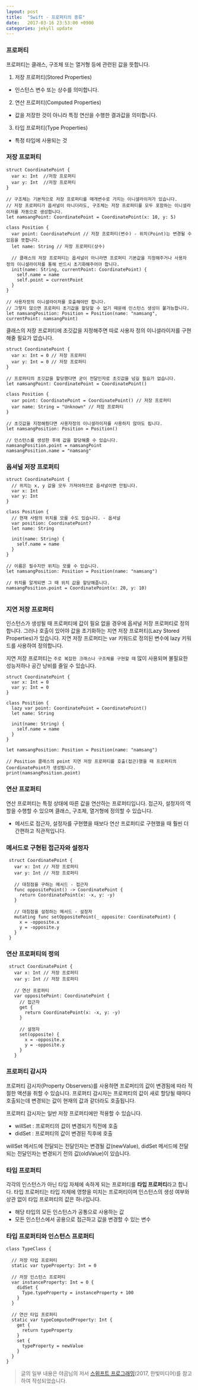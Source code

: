 ```yaml
---
layout: post
title:  "Swift - 프로퍼티의 종류"
date:   2017-03-16 23:53:00 +0900
categories: jekyll update
---
```

### 프로퍼티
프로퍼티는 클래스, 구조체 또는 열거형 등에 관련된 값을 뜻합니다.

1. 저장 프로퍼티(Stored Properties)
  * 인스턴스 변수 또는 상수를 의미합니다.
2. 연산 프로퍼티(Computed Properties)
  * 값을 저장한 것이 아니라 특정 연산을 수행한 결과값을 의미합니다.
3. 타입 프로퍼티(Type Properties)
  * 특정 타입에 사용되는 것



### 저장 프로퍼티
```
struct CoordinatePoint {
  var x: Int  //저장 프로퍼티
  var y: Int  //저장 프로퍼티
}

// 구조체는 기본적으로 저장 프로퍼티를 매개변수로 가지는 이니셜라이저가 있습니다.
// 저장 프로퍼티가 옵셔널이 아니더라도, 구조체는 저장 프로퍼티를 모두 포함하는 이니셜라이저를 자동으로 생성합니다.
let namsangPoint: CoordinatePoint = CoordinatePoint(x: 10, y: 5)

class Position {
  var point: CoordinatePoint // 저장 프로퍼티(변수) - 위치(Point)는 변경될 수 있음을 뜻합니다.
  let name: String // 저장 프로퍼티(상수)

  // 클래스의 저장 프로퍼티는 옵셔널이 아니라면 프로퍼티 기본값을 지정해주거나 사용자 정의 이니셜라이저를 통해 반드시 초기화해주어야 합니다.
  init(name: String, currentPoint: CoordinatePoint) {
    self.name = name
    self.point = currentPoint
  }
}

// 사용자정의 이니셜라이저를 호출해야만 합니다.
// 그렇지 않으면 프로퍼티 초기값을 할당할 수 없기 때문에 인스턴스 생성이 불가능합니다.
let namsangPosition: Position = Position(name: "namsang", currentPoint: namsangPoint)

```

클래스의 저장 프로퍼티에 초깃값을 지정해주면 따로 사용자 정의 이니셜라이저를 구현해줄 필요가 없습니다.


```
struct CoordinatePoint {
  var x: Int = 0 // 저장 프로퍼티
  var y: Int = 0 // 저장 프로퍼티
}

// 프로퍼티의 초깃값을 할당했다면 굳이 전달인자로 초깃값을 넘길 필요가 없습니다.
let namsangPoint: CoordinatePoint = CoordinatePoint()

class Position {
  var point: CoordinatePoint = CoordinatePoint() // 저장 프로퍼티
  var name: String = "Unknown" // 저장 프로퍼티
}

// 초깃값을 지정해줬다면 사용자정의 이니셜라이저를 사용하지 않아도 됩니다.
let namsangPosition: Position = Position()

// 인스턴스를 생성한 후에 값을 할당해줄 수 있습니다.
namsangPosition.point = namsangPoint
namsangPosition.name = "namsang"

```

### 옵셔널 저장 프로퍼티

```
struct CoordinatePoint {
  // 위치는 x, y 값을 모두 가져야하므로 옵셔널이면 안됩니다.
  var x: Int
  var y: Int
}

class Position {
  // 현재 사람의 위치를 모를 수도 있습니다. - 옵셔널
  var position: CoordinatePoint?
  let name: String

  init(name: String) {
    self.name = name
  }
}

// 이름은 필수지만 위치는 모를 수 있습니다.
let namsangPosition: Position = Position(name: "namsang")

// 위치를 알게되면 그 때 위치 값을 할당해줍니다.
namsangPosition.point = CoordinatePoint(x: 20, y: 10)


```

### 지연 저장 프로퍼티

인스턴스가 생성될 때 프로퍼티에 값이 필요 없을 경우에 옵셔널 저장 프로퍼티로 정의합니다. 그러나 호출이 있어야 값을 초기화하는 지연 저장 프로퍼티(Lazy Stored Properties)가 있습니다. 지연 저장 프로퍼티는 var 키워드로 정의된 변수에 lazy 키워드를 사용하여 정의합니다.

지연 저장 프로퍼티는 `주로 복잡한 크래스나 구조체를 구현할 때` 많이 사용되며 불필요한 성능저하나 공간 낭비를 줄일 수 있습니다.

```
struct CoordinatePoint {
  var x: Int = 0
  var y: Int = 0
}

class Position {
  lazy var point: CoordinatePoint = CoordinatePoint()
  let name: String

  init(name: String) {
    self.name = name
  }
}

let namsangPosition: Position = Position(name: "namsang")

// Position 클래스의 point 지연 저장 프로퍼티를 호출(접근)했을 때 프로퍼티의 CoordinatePoint가 생성됩니다.
print(namsangPosition.point)
```

### 연산 프로퍼티
연산 프로퍼티는 특정 상태에 따른 값을 연산하는 프로퍼티입니다. 접근자, 설정자의 역할을 수행할 수 있으며 클래스, 구조체, 열거형에 정의할 수 있습니다.
 - 메서드로 접근자, 설정자를 구현헀을 때보다 연산 프로퍼티로 구현했을 때 훨씬 더 간편하고 직관적입니다.

### 메서드로 구현된 접근자와 설정자
```
 struct CoordinatePoint {
   var x: Int // 저장 프로퍼티
   var y: Int // 저장 프로퍼티

   // 대칭점을 구하는 메서드 - 접근자
   func oppositePoint() -> CoordinatePoint {
     return CoordinatePoint(x: -x, y: -y)
   }

   // 대칭점을 설정하는 메서드 - 설정자
   mutating func setOppositePoint(_ opposite: CoordinatePoint) {
     x = -opposite.x
     y = -opposite.y
   }
 }
```
### 연산 프로퍼티의 정의

```
 struct CoordinatePoint {
   var x: Int // 저장 프로퍼티
   var y: Int // 저장 프로퍼티

   // 연산 프로퍼티
   var oppositePoint: CoordinatePoint {
     // 접근자
     get {
       return CoordinatePoint(x: -x, y: -y)
     }

     // 설정자
     set(opposite) {
       x = -opposite.x
       y = -opposite.y
     }
   }
```

### 프로퍼티 감시자

프로퍼티 감시자(Property Observers)를 사용하면 프로퍼티의 값이 변경됨에 따라 적절한 액션을 취할 수 있습니다. 프로퍼티 감시자는 프로퍼티의 값이 새로 할당될 때마다 호출되는데 변경되는 값이 현재의 값과 같더라도 호출됩니다.

프로퍼티 감시자는 일반 저장 프로퍼티에만 적용할 수 있습니다.

* willSet : 프로퍼티의 값이 변경되기 직전에 호출
* didSet : 프로퍼티의 값이 변경된 직후에 호출

willSet 메서드에 전달되는 전달인자는 변경될 값(newValue), didSet 메서드에 전달되는 전달인자는 변경되기 전의 값(oldValue)이 있습니다.

### 타입 프로퍼티
각각의 인스턴스가 아닌 타입 자체에 속하게 되는 프로퍼티를 <b>타입 프로퍼티</b>라고 합니다. 타입 프로퍼티는 타입 자체에 영향을 미치는 프로퍼티이며 인스턴스의 생성 여부와 상관 없이 타입 프로퍼티의 값은 하나입니다.

* 해당 타입의 모든 인스턴스가 공통으로 사용하는 값
* 모든 인스턴스에서 공용으로 접근하고 값을 변경할 수 있는 변수

### 타입 프로퍼티와 인스턴스 프로퍼티
```
class TypeClass {

  // 저장 타입 프로퍼티
  static var typeProperty: Int = 0

  // 저장 인스턴스 프로퍼티
  var instanceProperty: Int = 0 {
    didSet {
      Type.typeProperty = instanceProperty + 100
    }
  }

  // 연산 타입 프로퍼티
  static var typeComputedProperty: Int {
    get {
      return typeProperty
    }
    set {
      typeProperty = newValue
    }
  }
}

```





> 글의 일부 내용은 야곰님의 저서 [스위프트 프로그래밍][Swift-programming](2017, 한빛미디어)를 참고하여 작성되었습니다.

[Swift-programming]: http://book.naver.com/bookdb/book_detail.nhn?bid=11445773
